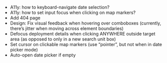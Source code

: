 * A11y: how to keyboard-navigate date selection?
* A11y: how to set input focus when clicking on map markers?
* Add 404 page
* Design: Fix visual feedback when hovering over comboboxes
  (currently, there’s jitter when moving across element boundaries)
* Defocus deployment details when clicking ANYWHERE outside target area
  (as opposed to only in a new search unit box)
* Set cursor on clickable map markers
  (use “pointer”, but not when in date picker mode)
* Auto-open date picker if empty
